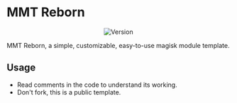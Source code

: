 # MMT Reborn
<div align="center">
    <img src="https://img.shields.io/badge/Version-v1.6.0-blue.svg?longCache=true&style=popout-square" alt="Version" />
</div>

MMT Reborn, a simple, customizable, easy-to-use magisk module template.

## Usage
- Read comments in the code to understand its working.
- Don't fork, this is a public template.